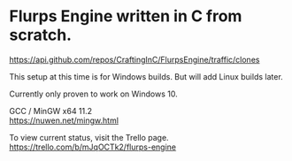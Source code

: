 # Flurps Engine written in C from scratch.
  
https://api.github.com/repos/CraftingInC/FlurpsEngine/traffic/clones
  
  
 
This setup at this time is for Windows builds. But will add Linux builds later.  
  
Currently only proven to work on Windows 10.  
  
GCC / MinGW x64 11.2  
https://nuwen.net/mingw.html  
  
To view current status, visit the Trello page.  
https://trello.com/b/mJqOCTk2/flurps-engine  
  